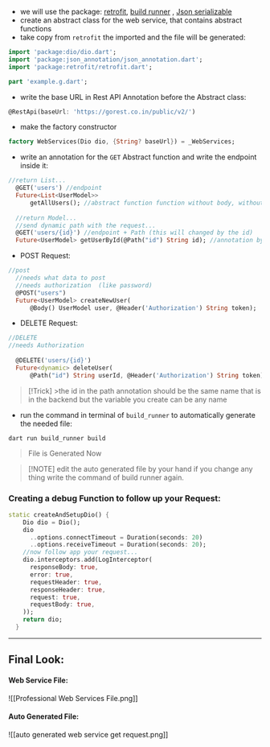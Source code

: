 - we will use the package: [retrofit](https://pub.dev/packages/retrofit), [build runner](https://pub.dev/packages/build_runner) , [Json serializable](https://pub.dev/packages/json_serializable)
- create an abstract class for the web service, that contains abstract functions
- take copy from `retrofit` the imported and the file will be generated:
```dart
import 'package:dio/dio.dart'; 
import 'package:json_annotation/json_annotation.dart'; 
import 'package:retrofit/retrofit.dart'; 

part 'example.g.dart';
```
- write the base URL in Rest API Annotation before the Abstract class:
```dart
@RestApi(baseUrl: 'https://gorest.co.in/public/v2/')
```
- make the factory constructor
```dart
factory WebServices(Dio dio, {String? baseUrl}) = _WebServices;
```
- write an annotation for the `GET` Abstract function and write the endpoint inside it:
```dart
//return List...
  @GET('users') //endpoint
  Future<List<UserModel>>
      getAllUsers(); //abstract function function without body, without implementation
  
  //return Model...
  //send dynamic path with the request...
  @GET('users/{id}') //endpoint + Path (this will changed by the id)
  Future<UserModel> getUserById(@Path("id") String id); //annotation by retrofit for path
```
- POST Request:
```dart
//post
  //needs what data to post
  //needs authorization  (like password)
  @POST("users")
  Future<UserModel> createNewUser(
      @Body() UserModel user, @Header('Authorization') String token);
```
- DELETE Request:
```dart
//DELETE
//needs Authorization
 
  @DELETE('users/{id}')
  Future<dynamic> deleteUser(
      @Path("id") String userId, @Header('Authorization') String token);
```


>[!Trick]  >the id in the path annotation should be the same name that is in the backend but the variable you create can be any name
- run the command in terminal of `build_runner` to automatically generate the needed file:
```
dart run build_runner build
```

> File is Generated Now

>[!NOTE]  edit the auto generated file by your hand if you change any thing write the command of build runner again.
### Creating a debug Function to follow up your Request:
```dart
static createAndSetupDio() {
    Dio dio = Dio();
    dio
      ..options.connectTimeout = Duration(seconds: 20)
      ..options.receiveTimeout = Duration(seconds: 20);
    //now follow app your request...
    dio.interceptors.add(LogInterceptor(
      responseBody: true,
      error: true,
      requestHeader: true,
      responseHeader: true,
      request: true,
      requestBody: true,
    ));
    return dio;
  }
```
___
## Final Look:
#### Web Service File:
![[Professional Web Services File.png]]
#### Auto Generated File:
![[auto generated web service get request.png]]